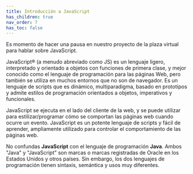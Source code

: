 ```yaml
---
title: Introducción a JavaScript
has_children: true
nav_order: 7
has_toc: false
---
```



Es momento de hacer una pausa en nuestro proyecto de la plaza virtual para hablar sobre JavaScript.

JavaScript® (a menudo abreviado como JS) es un lenguaje ligero, interpretado y orientado a objetos con funciones de primera clase, y mejor conocido como el lenguaje de programación para las páginas Web, pero también se utiliza en muchos entornos que no son de navegador. Es un lenguaje de scripts que es dinámico, multiparadigma, basado en prototipos y admite estilos de programación orientados a objetos, imperativos y funcionales.

JavaScript se ejecuta en el lado del cliente de la web, y se puede utilizar para estilizar/programar cómo se comportan las páginas web cuando ocurre un evento. JavaScript es un potente lenguaje de scripts y fácil de aprender, ampliamente utilizado para controlar el comportamiento de las páginas web.

No confundas **JavaScript** con el lenguaje de programación **Java**. Ambos "Java" y "JavaScript" son marcas o marcas registradas de Oracle en los Estados Unidos y otros países. Sin embargo, los dos lenguajes de programación tienen sintaxis, semántica y usos muy diferentes.
